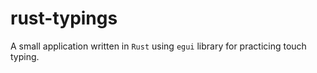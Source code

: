 # rust-typings

A small application written in `Rust` using `egui` library for practicing touch typing.
